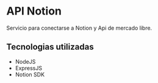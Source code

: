 
# API Notion

Servicio para conectarse a Notion y Api de mercado libre.

## Tecnologias utilizadas
* NodeJS
* ExpressJS
* Notion SDK


